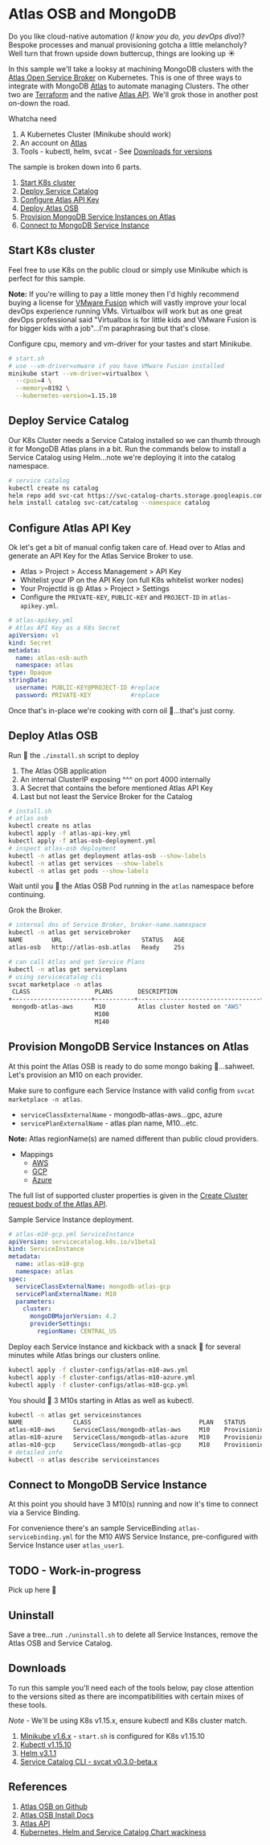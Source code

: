 # Atlas OSB and MongoDB

Do you like cloud-native automation (*I know you do, you devOps diva*)? Bespoke processes and manual provisioning gotcha a little melancholy?  Well turn that frown upside down buttercup, things are looking up :sunny:

In this sample we'll take a looksy at machining MongoDB clusters with the [Atlas Open Service Broker](https://github.com/mongodb/mongodb-atlas-service-broker) on Kubernetes.  This is one of three ways to integrate with MongoDB [Atlas](https://www.mongodb.com/cloud/atlas) to automate managing Clusters.  The other two are [Terraform](https://www.terraform.io/docs/providers/mongodbatlas/index.html) and the native [Atlas API](https://docs.atlas.mongodb.com/api/).  We'll grok those in another post on-down the road.

Whatcha need

1. A Kubernetes Cluster (Minikube should work)
1. An account on [Atlas](https://cloud.mongodb.com)
1. Tools - kubectl, helm, svcat - See [Downloads for versions](#downloads)

The sample is broken down into 6 parts.

1. [Start K8s cluster](#start-k8s-cluster)
1. [Deploy Service Catalog](#deploy-service-catalog)
1. [Configure Atlas API Key](#configure-atlas-api-key)
1. [Deploy Atlas OSB](#deploy-atlas-osb)
1. [Provision MongoDB Service Instances on Atlas](#provision-mongodb-service-instances-on-atlas)
1. [Connect to MongoDB Service Instance](#connect-to-mongodb-service-instance)

## Start K8s cluster

Feel free to use K8s on the public cloud or simply use Minikube which is perfect for this sample.

**Note:** If you're willing to pay a little money then I'd highly recommend buying a license for [VMware Fusion](https://www.vmware.com/products/fusion/fusion-evaluation.html) which will vastly improve your local devOps experience running VMs.  Virtualbox will work but as one great devOps professional said "Virtualbox is for little kids and VMware Fusion is for bigger kids with a job"...I'm paraphrasing but that's close.

Configure cpu, memory and vm-driver for your tastes and start Minikube.

```bash
# start.sh
# use --vm-driver=vmware if you have VMware Fusion installed
minikube start --vm-driver=virtualbox \
  --cpus=4 \
  --memory=8192 \
  --kubernetes-version=1.15.10
```

## Deploy Service Catalog

Our K8s Cluster needs a Service Catalog installed so we can thumb through it for MongoDB Atlas plans in a bit.  Run the commands below to install a Service Catalog using Helm...note we're deploying it into the catalog namespace.

```bash
# service catalog
kubectl create ns catalog
helm repo add svc-cat https://svc-catalog-charts.storage.googleapis.com
helm install catalog svc-cat/catalog --namespace catalog
```

## Configure Atlas API Key

Ok let's get a bit of manual config taken care of.  Head over to Atlas and generate an API Key for the Atlas Service Broker to use.

* Atlas > Project > Access Management > API Key
* Whitelist your IP on the API Key (on full K8s whitelist worker nodes)
* Your ProjectId is @ Atlas > Project > Settings
* Configure the `PRIVATE-KEY`, `PUBLIC-KEY` and `PROJECT-ID` in `atlas-apikey.yml`.


```yaml
# atlas-apikey.yml
# Atlas API Key as a K8s Secret
apiVersion: v1
kind: Secret
metadata:
  name: atlas-osb-auth
  namespace: atlas
type: Opaque
stringData:
  username: PUBLIC-KEY@PROJECT-ID #replace
  password: PRIVATE-KEY           #replace
```

Once that's in-place we're cooking with corn oil :corn:...that's just corny.

## Deploy Atlas OSB

Run :runner: the `./install.sh` script to deploy

1. The Atlas OSB application
1. An internal ClusterIP exposing ^^^ on port 4000 internally
1. A Secret that contains the before mentioned Atlas API Key
1. Last but not least the Service Broker for the Catalog

```bash
# install.sh
# atlas osb
kubectl create ns atlas
kubectl apply -f atlas-api-key.yml
kubectl apply -f atlas-osb-deployment.yml
# inspect atlas-osb deployment
kubectl -n atlas get deployment atlas-osb --show-labels
kubectl -n atlas get services --show-labels
kubectl -n atlas get pods --show-labels
```

Wait until you :eyes: the Atlas OSB Pod running in the `atlas` namespace before continuing.

Grok the Broker.

```bash
# internal dns of Service Broker, broker-name.namespace
kubectl -n atlas get servicebroker
NAME        URL                      STATUS   AGE
atlas-osb   http://atlas-osb.atlas   Ready    25s

# can call Atlas and get Service Plans
kubectl -n atlas get serviceplans
# using servicecatalog cli
svcat marketplace -n atlas
 CLASS                  PLANS       DESCRIPTION             
+----------------------+-----------+----------------------------------+
 mongodb-atlas-aws      M10         Atlas cluster hosted on "AWS"     
                        M100                                          
                        M140                                      
```

## Provision MongoDB Service Instances on Atlas

At this point the Atlas OSB is ready to do some mongo baking :cake:...sahweet.  Let's provision an M10 on each provider.

Make sure to configure each Service Instance with valid config from `svcat marketplace -n atlas`.

* `serviceClassExternalName` - mongodb-atlas-aws...gpc, azure
* `servicePlanExternalName` - atlas plan name, M10...etc.

**Note:** Atlas regionName(s) are named different than public cloud providers.

* Mappings
  * [AWS](https://docs.atlas.mongodb.com/reference/amazon-aws/)
  * [GCP](https://docs.atlas.mongodb.com/reference/google-gcp/)
  * [Azure](https://docs.atlas.mongodb.com/reference/microsoft-azure/)

The full list of supported cluster properties is given in the [Create Cluster request body of the Atlas API](https://docs.atlas.mongodb.com/reference/api/clusters-create-one/#request-body-parameters).

Sample Service Instance deployment.

```yaml
# atlas-m10-gcp.yml ServiceInstance
apiVersion: servicecatalog.k8s.io/v1beta1
kind: ServiceInstance
metadata:
  name: atlas-m10-gcp
  namespace: atlas
spec:
  serviceClassExternalName: mongodb-atlas-gcp
  servicePlanExternalName: M10
  parameters:
    cluster:
      mongoDBMajorVersion: 4.2
      providerSettings:
        regionName: CENTRAL_US
```

Deploy each Service Instance and kickback with a snack :candy: for several minutes while Atlas brings our clusters online.

```bash
kubectl apply -f cluster-configs/atlas-m10-aws.yml
kubectl apply -f cluster-configs/atlas-m10-azure.yml
kubectl apply -f cluster-configs/atlas-m10-gcp.yml
```

You should :eyes: 3 M10s starting in Atlas as well as kubectl.

```bash
kubectl -n atlas get serviceinstances        
NAME              CLASS                              PLAN   STATUS         AGE
atlas-m10-aws     ServiceClass/mongodb-atlas-aws     M10    Provisioning   37s
atlas-m10-azure   ServiceClass/mongodb-atlas-azure   M10    Provisioning   37s
atlas-m10-gcp     ServiceClass/mongodb-atlas-gcp     M10    Provisioning   37s
# detailed info
kubectl -n atlas describe serviceinstances
```

## Connect to MongoDB Service Instance

At this point you should have 3 M10(s) running and now it's time to connect via a Service Binding.

For convenience there's an sample ServiceBinding `atlas-servicebinding.yml` for the M10 AWS Service Instance, pre-configured with Service Instance user `atlas_user1`.

## TODO - Work-in-progress

Pick up here :truck:

## Uninstall

Save a tree...run `./uninstall.sh` to delete all Service Instances, remove the Atlas OSB and Service Catalog.

## Downloads

To run this sample you'll need each of the tools below, pay close attention to the versions sited as there are incompatibilities with certain mixes of these tools.

*Note* - We'll be using K8s v1.15.x, ensure kubectl and K8s cluster match.

1. [Minikube v1.6.x](https://minikube.sigs.k8s.io/docs/start/) - `start.sh` is configured for K8s v1.15.10
1. [Kubectl v1.15.10](https://kubernetes.io/docs/tasks/tools/install-kubectl/)
1. [Helm v3.1.1](https://helm.sh/docs/intro/install/)
1. [Service Catalog CLI - svcat  v0.3.0-beta.x](https://github.com/kubernetes-sigs/service-catalog/blob/master/docs/install.md#installing-the-service-catalog-cli)

## References

1. [Atlas OSB on Github](https://github.com/mongodb/mongodb-atlas-service-broker)
1. [Atlas OSB Install Docs](https://docs.mongodb.com/atlas-open-service-broker/current/installation/)
1. [Atlas API](https://docs.atlas.mongodb.com/reference/api-resources/)
1. [Kubernetes, Helm and Service Catalog Chart wackiness](https://stackoverflow.com/questions/58481850/no-matches-for-kind-deployment-in-version-extensions-v1beta1)
